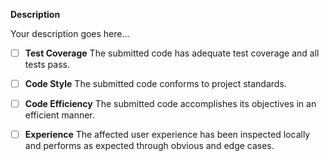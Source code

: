 **Description**

Your description goes here...

- [ ] **Test Coverage**
The submitted code has adequate test coverage and all tests pass.

- [ ] **Code Style**
The submitted code conforms to project standards.

- [ ] **Code Efficiency**
The submitted code accomplishes its objectives in an efficient manner.

- [ ] **Experience**
The affected user experience has been inspected locally and performs as expected through obvious and edge cases.
